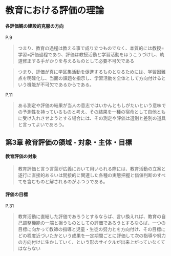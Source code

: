 # 教育における評価の理論

#### 各評価観の建設的克服の方向

P.9

> つまり、教育の過程は教える事で成り立つものでなく、本質的には教授=学習=評価過程であり、評価は教授活動と学習活動をほうこうづけし、軌道修正する手がかりを与えるものとして必要不可欠である
>

> つまり、評価が真に学区集活動を促進するものとなるためには、学習困難点を明確化し、当面の課題を指示し、学習活動を全体として方向付けるという機能が不可欠であるからである。

P.11

> ある測定や評価の結果が当人の意志ではいかんともしがたいという意味での予測性を持っているものと考え、その結果を一種の宿命として自他ともに受け入れさせようとする場合には、その測定や評価は選別と差別の道具と言ってよいであろう。

## 第3章 教育評価の領域 - 対象・主体・目標

#### 教育評価の対象

> 教育評価と言う言葉が広義において用いられる際には、教育活動の立案と遂行に直接的あるいは間接的に関連した各種の実態把握と価値判断のすべてを含むものと解されるのがふつうである。


#### 評価の目標

P.31

> 教育活動に直結した評価であろうとするならば、言い換えれば、教育の自己調整機能の一端と担うものとしての評価であろうとするならば、一つの目標に向かって教師の指導と児童・生徒の努力とを方向付け、その目標にどの程度近づいたかという成果を一定期間ごとに評価して次の指導や努力の方向付けに生かしていく、という形のサイクルが出来上がっていなくてはならない